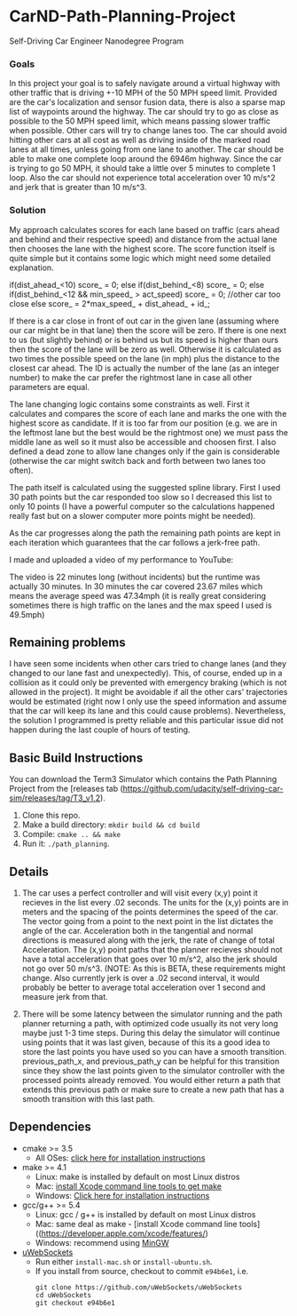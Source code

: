 # CarND-Path-Planning-Project
Self-Driving Car Engineer Nanodegree Program
   

### Goals
In this project your goal is to safely navigate around a virtual highway with other traffic that is driving +-10 MPH of the 50 MPH speed limit. Provided are the car's localization and sensor fusion data, there is also a sparse map list of waypoints around the highway. The car should try to go as close as possible to the 50 MPH speed limit, which means passing slower traffic when possible. Other cars will try to change lanes too. The car should avoid hitting other cars at all cost as well as driving inside of the marked road lanes at all times, unless going from one lane to another. The car should be able to make one complete loop around the 6946m highway. Since the car is trying to go 50 MPH, it should take a little over 5 minutes to complete 1 loop. Also the car should not experience total acceleration over 10 m/s^2 and jerk that is greater than 10 m/s^3.

### Solution
My approach calculates scores for each lane based on traffic (cars ahead and behind and their respective speed) and distance from the actual lane then chooses the lane with the highest score. The score function itself is quite simple but it contains some logic which might need some detailed explanation. 

if(dist_ahead_<10) score_ = 0;
else if(dist_behind_<8) score_ = 0;
else if(dist_behind_<12 && min_speed_ > act_speed) score_ = 0; //other car too close
else score_ = 2*max_speed_ + dist_ahead_ + id_;

If there is a car close in front of out car in the given lane (assuming where our car might be in that lane) then the score will be zero. If there is one next to us (but slightly behind) or is behind us but its speed is higher than ours then the score of the lane will be zero as well. Otherwise it is calculated as two times the possible speed on the lane (in mph) plus the distance to the closest car ahead. The ID is actually the number of the lane (as an integer number) to make the car prefer the rightmost lane in case all other parameters are equal.

The lane changing logic contains some constraints as well. First it calculates and compares the score of each lane and marks the one with the highest score as candidate. If it is too far from our position (e.g. we are in the leftmost lane but the best would be the rightmost one) we must pass the middle lane as well so it must also be accessible and choosen first. I also defined a dead zone to allow lane changes only if the gain is considerable (otherwise the car might switch back and forth between two lanes too often).

The path itself is calculated using the suggested spline library. First I used 30 path points but the car responded too slow so I decreased this list to only 10 points (I have a powerful computer so the calculations happened really fast but on a slower computer more points might be needed).

As the car progresses along the path the remaining path points are kept in each iteration which guarantees that the car follows a jerk-free path.

I made and uploaded a video of my performance to YouTube:


The video is 22 minutes long (without incidents) but the runtime was actually 30 minutes. In 30 minutes the car covered 23.67 miles which means the average speed was 47.34mph (it is really great considering sometimes there is high traffic on the lanes and the max speed I used is 49.5mph)

## Remaining problems

I have seen some incidents when other cars tried to change lanes (and they changed to our lane fast and unexpectedly). This, of course, ended up in a collision as it could only be prevented with emergency braking (which is not allowed in the project). It might be avoidable if all the other cars' trajectories would be estimated (right now I only use the speed information and assume that the car will keep its lane and this could cause problems). Nevertheless, the solution I programmed is pretty reliable and this particular issue did not happen during the last couple of hours of testing.

## Basic Build Instructions

You can download the Term3 Simulator which contains the Path Planning Project from the [releases tab (https://github.com/udacity/self-driving-car-sim/releases/tag/T3_v1.2).

1. Clone this repo.
2. Make a build directory: `mkdir build && cd build`
3. Compile: `cmake .. && make`
4. Run it: `./path_planning`.


## Details

1. The car uses a perfect controller and will visit every (x,y) point it recieves in the list every .02 seconds. The units for the (x,y) points are in meters and the spacing of the points determines the speed of the car. The vector going from a point to the next point in the list dictates the angle of the car. Acceleration both in the tangential and normal directions is measured along with the jerk, the rate of change of total Acceleration. The (x,y) point paths that the planner recieves should not have a total acceleration that goes over 10 m/s^2, also the jerk should not go over 50 m/s^3. (NOTE: As this is BETA, these requirements might change. Also currently jerk is over a .02 second interval, it would probably be better to average total acceleration over 1 second and measure jerk from that.

2. There will be some latency between the simulator running and the path planner returning a path, with optimized code usually its not very long maybe just 1-3 time steps. During this delay the simulator will continue using points that it was last given, because of this its a good idea to store the last points you have used so you can have a smooth transition. previous_path_x, and previous_path_y can be helpful for this transition since they show the last points given to the simulator controller with the processed points already removed. You would either return a path that extends this previous path or make sure to create a new path that has a smooth transition with this last path.


## Dependencies

* cmake >= 3.5
  * All OSes: [click here for installation instructions](https://cmake.org/install/)
* make >= 4.1
  * Linux: make is installed by default on most Linux distros
  * Mac: [install Xcode command line tools to get make](https://developer.apple.com/xcode/features/)
  * Windows: [Click here for installation instructions](http://gnuwin32.sourceforge.net/packages/make.htm)
* gcc/g++ >= 5.4
  * Linux: gcc / g++ is installed by default on most Linux distros
  * Mac: same deal as make - [install Xcode command line tools]((https://developer.apple.com/xcode/features/)
  * Windows: recommend using [MinGW](http://www.mingw.org/)
* [uWebSockets](https://github.com/uWebSockets/uWebSockets)
  * Run either `install-mac.sh` or `install-ubuntu.sh`.
  * If you install from source, checkout to commit `e94b6e1`, i.e.
    ```
    git clone https://github.com/uWebSockets/uWebSockets 
    cd uWebSockets
    git checkout e94b6e1
    ```




